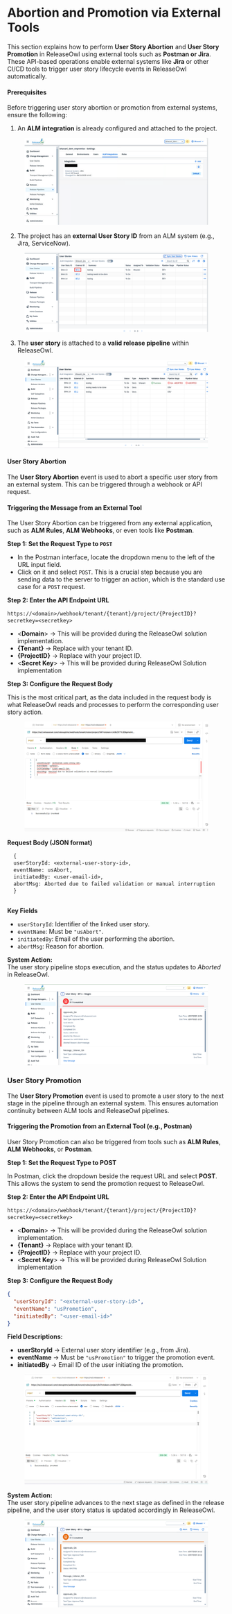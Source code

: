 # Abortion and Promotion via External Tools

This section explains how to perform **User Story Abortion** and **User Story Promotion** in ReleaseOwl using external tools such as **Postman or Jira**. These API-based operations enable external systems like **Jira** or other CI/CD tools to trigger user story lifecycle events in ReleaseOwl automatically.

#### Prerequisites

Before triggering user story abortion or promotion from external systems, ensure the following:

1. An **ALM integration** is already configured and attached to the project.&#x20;

<figure><img src="../../../.gitbook/assets/image (1592).png" alt=""><figcaption></figcaption></figure>

2. The project has an **external User Story ID** from an ALM system (e.g., Jira, ServiceNow).

<figure><img src="../../../.gitbook/assets/image (1593).png" alt=""><figcaption></figcaption></figure>

3. The **user story** is attached to a **valid release pipeline** within ReleaseOwl.

<figure><img src="../../../.gitbook/assets/image (1) (1) (1).png" alt=""><figcaption></figcaption></figure>

#### User Story Abortion&#x20;

The **User Story Abortion** event is used to abort a specific user story from an external system. This can be triggered through a webhook or API request.

#### Triggering the Message from an External Tool <a href="#triggering-the-message-from-an-external-tool-e.g.-postman" id="triggering-the-message-from-an-external-tool-e.g.-postman"></a>

The User Story Abortion can be triggered from any external application, such as **ALM Rules**, **ALM Webhooks**, or even tools like **Postman**.

**Step 1: Set the Request Type to `POST`**

* In the Postman interface, locate the dropdown menu to the left of the URL input field.
* Click on it and select `POST`. This is a crucial step because you are sending data to the server to trigger an action, which is the standard use case for a `POST` request.

**Step 2: Enter the API Endpoint URL**

```
https://<domain>/webhook/tenant/{tenant}/project/{ProjectID}?secretkey=<secretkey>
```

* <**Domain**> → This will be provided during the ReleaseOwl solution implementation.
* **{Tenant}** → Replace with your tenant ID.
* **{ProjectID}** → Replace with your project ID.
* <**Secret Key**> → This will be provided during ReleaseOwl Solution implementation

**Step 3: Configure the Request Body**

This is the most critical part, as the data included in the request body is what ReleaseOwl reads and processes to perform the corresponding user story action.

<figure><img src="../../../.gitbook/assets/image (23).png" alt=""><figcaption></figcaption></figure>

**Request Body (JSON format)**

```
  {
  userStoryId: <external-user-story-id>,
  eventName: usAbort,
  initiatedBy: <user-email-id>,
  abortMsg: Aborted due to failed validation or manual interruption 
  }
    
```

**Key Fields**

* `userStoryId`: Identifier of the linked user story.
* `eventName`: Must be `"usAbort"`.
* `initiatedBy`: Email of the user performing the abortion.
* `abortMsg`:  Reason for abortion.

**System Action:**\
The user story pipeline stops execution, and the status updates to _Aborted_ in ReleaseOwl.

<figure><img src="../../../.gitbook/assets/image (2) (1) (1).png" alt=""><figcaption></figcaption></figure>

### User Story Promotion

The **User Story Promotion** event is used to promote a user story to the next stage in the pipeline through an external system. This ensures automation continuity between ALM tools and ReleaseOwl pipelines.

#### Triggering the Promotion from an External Tool (e.g., Postman)

User Story Promotion can also be triggered from tools such as **ALM Rules**, **ALM Webhooks**, or **Postman**.

**Step 1: Set the Request Type to POST**

In Postman, click the dropdown beside the request URL and select **POST**. This allows the system to send the promotion request to ReleaseOwl.

**Step 2: Enter the API Endpoint URL**

```
https://<domain>/webhook/tenant/{tenant}/project/{ProjectID}?secretkey=<secretkey>
```

* <**Domain**> → This will be provided during the ReleaseOwl solution implementation.
* **{Tenant}** → Replace with your tenant ID.
* **{ProjectID}** → Replace with your project ID.
* <**Secret Key**> → This will be provided during ReleaseOwl Solution implementation

**Step 3: Configure the Request Body**

```json
{
  "userStoryId": "<external-user-story-id>",
  "eventName": "usPromotion",
  "initiatedBy": "<user-email-id>"
}
```

**Field Descriptions:**

* **userStoryId** → External user story identifier (e.g., from Jira).
* **eventName** → Must be `"usPromotion"` to trigger the promotion event.
* **initiatedBy** → Email ID of the user initiating the promotion.

<figure><img src="../../../.gitbook/assets/image (22).png" alt=""><figcaption></figcaption></figure>

**System Action:**\
The user story pipeline advances to the next stage as defined in the release pipeline, and the user story status is updated accordingly in ReleaseOwl.

<figure><img src="../../../.gitbook/assets/image (3) (1).png" alt=""><figcaption></figcaption></figure>
